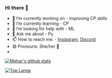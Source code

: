 ### Hi there 👋

- 🔭 I’m currently working on - improving CP skills
- 🌱 I’m currently learning - CP
- 🤔 I’m looking for help with - ML
- 💬 Ask me about - Py
- 📫 How to reach me: - [Instagram](https://www.instagram.com/deepmehar_kaur/), [Discord](https://discord.com/users/darkarmy)
- 😄 Pronouns: She/her 🌈 
- 
[![Mehar's github stats](https://github-readme-stats.vercel.app/api?username=mehardeep88&count_private=true&show_icons=true&theme=radical,&hide_rank=false&bg_color=DEG)](https://github.com/anuraghazra/github-readme-stats)

[![Top Langs](https://github-readme-stats.vercel.app/api/top-langs/?username=mehardeep88)](https://github.com/mehardeep88/github-readme-stats)
